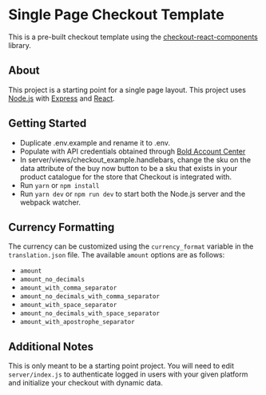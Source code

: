 # Single Page Checkout Template
This is a pre-built checkout template using the [checkout-react-components](https://www.npmjs.com/package/@boldcommerce/checkout-react-components) library.

## About
This project is a starting point for a single page layout. This project uses [Node.js](https://nodejs.org) with [Express](https://expressjs.com) and [React](https://reactjs.org).

## Getting Started
- Duplicate .env.example and rename it to .env.
- Populate with API credentials obtained through [Bold Account Center](https://apps.boldapps.net/accounts/login)
- In server/views/checkout_example.handlebars, change the sku on the data attribute of the buy now button to be a sku that exists in your product catalogue for the store that Checkout is integrated with.
- Run `yarn` or `npm install`
- Run `yarn dev` or `npm run dev` to start both the Node.js server and the webpack watcher.

## Currency Formatting
The currency can be customized using the `currency_format` variable in the `translation.json` file. The available `amount` options are as follows:
* `amount`
* `amount_no_decimals`
* `amount_with_comma_separator`
* `amount_no_decimals_with_comma_separator`
* `amount_with_space_separator`
* `amount_no_decimals_with_space_separator`
* `amount_with_apostrophe_separator`

## Additional Notes
This is only meant to be a starting point project. You will need to edit `server/index.js` to authenticate logged in users with your given platform and initialize your checkout with dynamic data.
